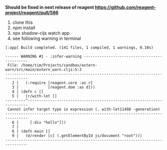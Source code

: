 **Should be fixed in next release of reagent https://github.com/reagent-project/reagent/pull/586**

1. clone this
2. npm install
3. npx shadow-cljs watch app
4. see following warning in terminal

```
[:app] Build completed. (141 files, 1 compiled, 1 warnings, 0.10s)

------ WARNING #1 - :infer-warning ---------------------------------------------
 File: /home/tim/Projects/sandbox/extern-warn/src/main/extern_warn.cljs:5:3
--------------------------------------------------------------------------------
   2 |   (:require [reagent.core :as r]
   3 |             [reagent.dom :as d]))
   4 | (defn c []
   5 |   (r/with-let []
---------^----------------------------------------------------------------------
 Cannot infer target type in expression (. with-let11498 -generation)
--------------------------------------------------------------------------------
   6 |     [:div "hello"]))
   7 | 
   8 | (defn main []
   9 |   (d/render [c] (.getElementById js/document "root")))
--------------------------------------------------------------------------------
```
